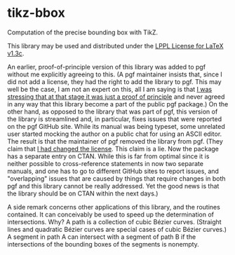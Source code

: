  # tikz-bbox
Computation of the precise bounding box with TikZ.

This library may be used and distributed under the [LPPL License for LaTeX v1.3c](https://www.latex-project.org/lppl/lppl-1-3c/).

An earlier, proof-of-principle version of this library was added to pgf without me explicitly agreeing to this. (A pgf maintainer insists that, since I did not add a license, they had the right to add the library to pgf. This may well be the case, I am not an expert on this, all I am saying is that [I was stressing that at that stage it was just a proof of principle](https://github.com/pgf-tikz/pgf/pull/714#issuecomment-513228203) and never agreed in any way that this library become a part of the public pgf package.) On the other hand, as opposed to the library that was part of pgf, this version of the library is streamlined and, in particular, fixes issues that were reported on the pgf GitHub site. While its manual was being typeset, some unrelated user started mocking the author on a public chat for using an ASCII editor. The result is that the maintainer of pgf removed the library from pgf. (They claim that [I had changed the license](https://tug.org/pipermail/pgf-tikz/2020q3/000035.html). This claim is a lie. Now the package has a separate entry on CTAN. While this is far from optimal since it is neither possible to cross-reference statements in now two separate manuals, and one has to go to different GitHub sites to report issues, and "overlapping" issues that are caused by things that require changes in both pgf and this library cannot be really addressed. Yet the good news is that the library should be on CTAN within the next days.)

A side remark concerns other applications of this library, and the routines contained. It can conceivably be used to speed up the determination of intersections. Why? A path is a collection of cubic Bézier curves. (Straight lines and quadratic Bézier curves are special cases of cubic Bézier curves.) A segment in path A can intersect with a segment of path B if the intersections of the bounding boxes of the segments is nonempty. 
